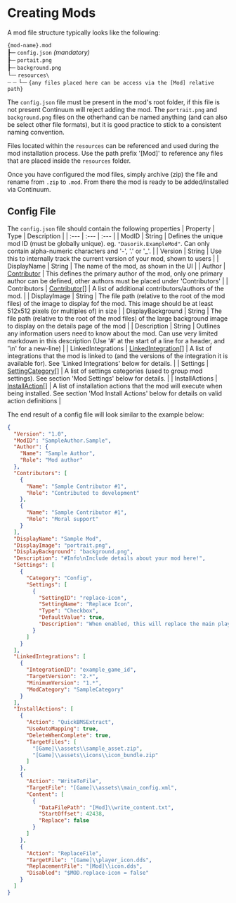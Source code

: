 # Creating Mods
A mod file structure typically looks like the following:

`{mod-name}.mod`<br>
┠─ `config.json` *(mandatory)*<br>
┠─ `portait.png`<br>
┠─ `background.png`<br>
└─ `resources\`<br>
┈ ┈ └─ `{any files placed here can be access via the [Mod] relative path}`

The `config.json` file must be present in the mod's root folder, if this file is not present Continuum will reject adding the mod. The `portrait.png` and `background.png` files on the otherhand can be named anything (and can also be select other file formats), but it is good practice to stick to a consistent naming convention.

Files located within the `resources` can be referenced and used during the mod installation process. Use the path prefix '[Mod]' to reference any files that are placed inside the `resources` folder.

Once you have configured the mod files, simply archive (zip) the file and rename from `.zip` to `.mod`. From there the mod is ready to be added/installed via Continuum.

## Config File
The `config.json` file should contain the following properties
| Property | Type | Description |
| :--- | :--- | :--- |
| ModID | String | Defines the unique mod ID (must be globally unique). eg. `"Dasorik.ExampleMod"`. Can only contain alpha-numeric characters and '-', '.' or '\_'. |
| Version | String | Use this to internally track the current version of your mod, shown to users |
| DisplayName | String | The name of the mod, as shown in the UI |
| Author | [Contributor](https://github.com/dasorik/continuum-mod-manager/blob/main/Wiki/Contributor.md) | This defines the primary author of the mod, only one primary author can be defined, other authors must be placed under 'Contributors' |
| Contributors | [Contributor](https://github.com/dasorik/continuum-mod-manager/blob/main/Wiki/Contributor.md)[] | A list of additional contributors/authors of the mod. |
| DisplayImage | String | The file path (relative to the root of the mod files) of the image to display fof the mod. This image should be at least 512x512 pixels (or multiples of) in size |
| DisplayBackground | String | The file path (relative to the root of the mod files) of the large background image to display on the details page of the mod |
| Description | String | Outlines any information users need to know about the mod. Can use very limited markdown in this description (Use '#' at the start of a line for a header, and '\n' for a new-line) |
| LinkedIntegrations | [LinkedIntegration](https://github.com/dasorik/continuum-mod-manager/blob/main/Wiki/LinkedIntegration.md)[] | A list of integrations that the mod is linked to (and the versions of the integration it is available for). See 'Linked Integrations' below for details. |
| Settings | [SettingCategory](https://github.com/dasorik/continuum-mod-manager/blob/main/Wiki/Settings.md)[] | A list of settings categories (used to group mod settings). See section 'Mod Settings' below for details. |
| InstallActions | [InstallAction](https://github.com/dasorik/continuum-mod-manager/blob/main/Wiki/InstallationActions.md)[] | A list of installation actions that the mod will execute when being installed. See section 'Mod Install Actions' below for details on valid action definitions |

The end result of a config file will look similar to the example below:

```json
{
  "Version": "1.0",
  "ModID": "SampleAuthor.Sample",
  "Author": {
    "Name": "Sample Author",
    "Role": "Mod author"
  },
  "Contributors": [
    {
      "Name": "Sample Contributor #1",
      "Role": "Contributed to development"
    },
    {
      "Name": "Sample Contributor #1",
      "Role": "Moral support"
    }
  ],
  "DisplayName": "Sample Mod",
  "DisplayImage": "portrait.png",
  "DisplayBackground": "background.png",
  "Description": "#Info\nInclude details about your mod here!",
  "Settings": [
    {
      "Category": "Config",
      "Settings": [
        {
          "SettingID": "replace-icon",
          "SettingName": "Replace Icon",
          "Type": "Checkbox",
          "DefaultValue": true,
          "Description": "When enabled, this will replace the main player icon"
        }
      ]
    }
  ],
  "LinkedIntegrations": [
    {
      "IntegrationID": "example_game_id",
      "TargetVersion": "2.*",
      "MinimumVersion": "1.*",
      "ModCategory": "SampleCategory"
    }
  ],
  "InstallActions": [
    {
      "Action": "QuickBMSExtract",
      "UseAutoMapping": true,
      "DeleteWhenComplete": true,
      "TargetFiles": [
        "[Game]\\assets\\sample_asset.zip",
        "[Game]\\assets\\icons\\icon_bundle.zip"
      ]
    },
    {
      "Action": "WriteToFile",
      "TargetFile": "[Game]\\assets\\main_config.xml",
      "Content": [
        {
          "DataFilePath": "[Mod]\\write_content.txt",
          "StartOffset": 42438,
          "Replace": false
        }
      ]
    },
    {
      "Action": "ReplaceFile",
      "TargetFile": "[Game]\\player_icon.dds",
      "ReplacementFile": "[Mod]\\icon.dds",
      "Disabled": "$MOD.replace-icon = false"
    }
  ]
}
```
